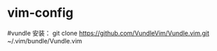 # vim-config

#vundle 安装：
git clone https://github.com/VundleVim/Vundle.vim.git ~/.vim/bundle/Vundle.vim
